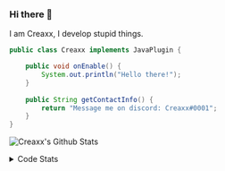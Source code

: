 ### Hi there 👋

I am Creaxx, I develop stupid things. 

```java
public class Creaxx implements JavaPlugin {

    public void onEnable() {
        System.out.println("Hello there!");
    }
    
    public String getContactInfo() {
        return "Message me on discord: Creaxx#0001";
    }
}
```

![Creaxx's Github Stats](https://github-readme-stats.vercel.app/api?username=CreaxxOG&show_icons=true&theme=dark&count_private=true)

<details>
  <summary>Code Stats</summary>

<!--START_SECTION:waka-->
![Code Time](http://img.shields.io/badge/Code%20Time-1%2C087%20hrs%2044%20mins-blue)

![Lines of code](https://img.shields.io/badge/From%20Hello%20World%20I%27ve%20Written-169%20lines%20of%20code-blue)

**🐱 My GitHub Data** 

> 🏆 170 Contributions in the Year 2023
 > 
> 📦 66.2 kB Used in GitHub's Storage 
 > 
> 🚫 Not Opted to Hire
 > 
> 📜 4 Public Repositories 
 > 
> 🔑 2 Private Repositories  
 > 
**I'm an Early 🐤** 

```text
🌞 Morning    53 commits     █░░░░░░░░░░░░░░░░░░░░░░░░   5.92% 
🌆 Daytime    456 commits    ████████████░░░░░░░░░░░░░   50.89% 
🌃 Evening    367 commits    ██████████░░░░░░░░░░░░░░░   40.96% 
🌙 Night      20 commits     ░░░░░░░░░░░░░░░░░░░░░░░░░   2.23%

```
📅 **I'm Most Productive on Saturday** 

```text
Monday       86 commits     ██░░░░░░░░░░░░░░░░░░░░░░░   9.6% 
Tuesday      108 commits    ███░░░░░░░░░░░░░░░░░░░░░░   12.05% 
Wednesday    87 commits     ██░░░░░░░░░░░░░░░░░░░░░░░   9.71% 
Thursday     130 commits    ███░░░░░░░░░░░░░░░░░░░░░░   14.51% 
Friday       107 commits    ███░░░░░░░░░░░░░░░░░░░░░░   11.94% 
Saturday     257 commits    ███████░░░░░░░░░░░░░░░░░░   28.68% 
Sunday       121 commits    ███░░░░░░░░░░░░░░░░░░░░░░   13.5%

```


📊 **This Week I Spent My Time On** 

```text
💬 Programming Languages: 
Java                     4 hrs 17 mins       ████████████████████████░   95.88% 
Kotlin                   6 mins              ░░░░░░░░░░░░░░░░░░░░░░░░░   2.56% 
XML                      1 min               ░░░░░░░░░░░░░░░░░░░░░░░░░   0.68% 
YAML                     1 min               ░░░░░░░░░░░░░░░░░░░░░░░░░   0.4% 
Markdown                 0 secs              ░░░░░░░░░░░░░░░░░░░░░░░░░   0.24%

🔥 Editors: 
IntelliJ                 4 hrs 28 mins       █████████████████████████   100.0%

```

**I Mostly Code in Java** 

```text
Java                     13 repos            ████████████████░░░░░░░░░   65.0% 
Kotlin                   6 repos             ███████░░░░░░░░░░░░░░░░░░   30.0% 
EJS                      1 repo              █░░░░░░░░░░░░░░░░░░░░░░░░   5.0%

```



 Last Updated on 16/01/2023 12:41:45 UTC
<!--END_SECTION:waka-->
</details>
